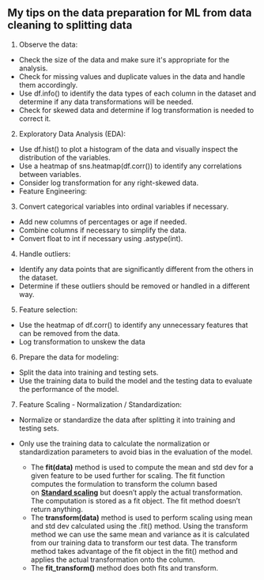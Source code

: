 ## My tips on the data preparation for ML from data cleaning to splitting data

1. Observe the data:
  - Check the size of the data and make sure it's appropriate for the analysis.
  - Check for missing values and duplicate values in the data and handle them accordingly.
  - Use df.info() to identify the data types of each column in the dataset and determine if any data transformations will be needed.
  - Check for skewed data and determine if log transformation is needed to correct it.

2. Exploratory Data Analysis (EDA):
  - Use df.hist() to plot a histogram of the data and visually inspect the distribution of the variables.
  - Use a heatmap of sns.heatmap(df.corr()) to identify any correlations between variables.
  - Consider log transformation for any right-skewed data.
  - Feature Engineering:

3. Convert categorical variables into ordinal variables if necessary.
  - Add new columns of percentages or age if needed.
  - Combine columns if necessary to simplify the data.
  - Convert float to int if necessary using .astype(int).

4. Handle outliers:
  - Identify any data points that are significantly different from the others in the dataset.
  - Determine if these outliers should be removed or handled in a different way.

5. Feature selection:
  - Use the heatmap of df.corr() to identify any unnecessary features that can be removed from the data.
  - Log transformation to unskew the data
  
6. Prepare the data for modeling:
  - Split the data into training and testing sets.
  - Use the training data to build the model and the testing data to evaluate the performance of the model.
 
7. Feature Scaling - Normalization / Standardization:
  - Normalize or standardize the data after splitting it into training and testing sets.
  - Only use the training data to calculate the normalization or standardization parameters to avoid bias in the evaluation of the model.

    - The **fit(data)** method is used to compute the mean and std dev for a given feature to be used further for scaling. The fit function computes the formulation to transform the column based on **[Standard scaling](https://www.geeksforgeeks.org/data-pre-processing-wit-sklearn-using-standard-and-minmax-scaler/)** but doesn’t apply the actual transformation. The computation is stored as a fit object. The fit method doesn’t return anything.
    - The **transform(data)** method is used to perform scaling using mean and std dev calculated using the .fit() method. Using the transform method we can use the same mean and variance as it is calculated from our training data to transform our test data. The transform method takes advantage of the fit object in the fit() method and applies the actual transformation onto the column.
    - The **fit_transform()** method does both fits and transform.
